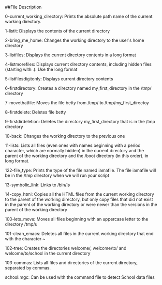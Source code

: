##File Description

0-current_working_directory: Prints the absolute path name of the current working directory.

1-listit: Displays the contents of the current directory

2-bring_me_home: Changes the working directory to the user's home directory

3-listfiles: Displays the current directory contents in a long format

4-listmorefiles: Displays current directory contents, including hidden files (starting with .). Use the long format

5-listfilesdigitonly: Displays current directory contents

6-firstdirectory: Creates a directory named my_first_directory in the /tmp/ directory

7-movethatfile: Moves the file betty from /tmp/ to /tmp/my_first_directoy

8-firstdelete: Deletes file betty

9-firstdirdeletion: Deletes the directory my_first_directory that is in the /tmp directory

10-back: Changes the working directory to the previous one

11-lists: Lists all files (even ones with names beginning with a period character, which are normally hidden) in the current directory and the parent of the working directory and the /boot directory (in this order), in long format.

122-file_type: Prints the type of the file named iamafile. The file iamafile will be in the /tmp directory when we will run your script

13-symbolic_link: Links to /bin/ls

14-copy_html: Copies all the HTML files from the current working directory to the parent of the working directory, but only copy files that did not exist in the parent of the working directory or were newer than the versions in the parent of the working directory

100-lets_move: Moves all files beginning with an uppercase letter to the directory /tmp/u

101-clean_emacs: Deletes all files in the current working directory that end with the character ~

102-tree: Creates the directories welcome/, welcome/to/ and welcome/to/school in the current directory

103-commas: Lists all files and directories of the current directory, separated by commas.

school.mgc: Can be used with the command file to detect School data files
